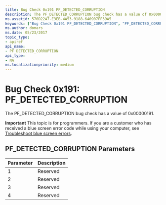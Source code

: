 ```yaml
---
title: Bug Check 0x191 PF_DETECTED_CORRUPTION
description: The PF_DETECTED_CORRUPTION bug check has a value of 0x00000191.
ms.assetid: 570D22A7-E3EB-4A53-9188-640907FF39A5
keywords: ["Bug Check 0x191 PF_DETECTED_CORRUPTION", "PF_DETECTED_CORRUPTION"]
ms.author: domars
ms.date: 05/23/2017
topic_type:
- apiref
api_name:
- PF_DETECTED_CORRUPTION
api_type:
- NA
ms.localizationpriority: medium
---
```


# Bug Check 0x191: PF\_DETECTED\_CORRUPTION


The PF\_DETECTED\_CORRUPTION bug check has a value of 0x00000191.

**Important** This topic is for programmers. If you are a customer who has received a blue screen error code while using your computer, see [Troubleshoot blue screen errors](https://windows.microsoft.com/windows-10/troubleshoot-blue-screen-errors).

## PF\_DETECTED\_CORRUPTION Parameters


| Parameter | Description |
|-----------|-------------|
| 1         | Reserved    |
| 2         | Reserved    |
| 3         | Reserved    |
| 4         | Reserved    |

 

 

 




